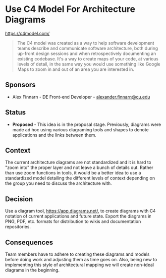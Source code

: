 # Use C4 Model For Architecture Diagrams

https://c4model.com/

> The C4 model was created as a way to help software development teams describe and communicate software architecture, 
> both during up-front design sessions and when retrospectively documenting an existing codebase. It's a way to create 
> maps of your code, at various levels of detail, in the same way you would use something like Google Maps to zoom in 
> and out of an area you are interested in.

## Sponsors

- Alex Finnarn - DE Front-end Developer - alexander.finnarn@cu.edu

## Status

- **Proposed** - This idea is in the proposal stage. Previously, diagrams were made ad hoc using various diagraming tools and shapes
to denote applications and the links between them. 

## Context

The current architecture diagrams are not standardized and it is hard to "zoom into" the proper layer and not leave
a bunch of details out. Rather than use zoom functions in tools, it would be a better idea to use a standardized model
detailing the different levels of context depending on the group you need to discuss the architecture with.

## Decision

Use a diagram tool, https://app.diagrams.net/, to create diagrams with C4 notation of current applications and future
state. Export the diagrams in PNG, PDF, etc. formats for distribution to wikis and documentation repositories. 

## Consequences

Team members have to adhere to creating these diagrams and models before doing work and adjusting them as time goes 
on. Also, being new to implementing this style of architectural mapping we will create non-ideal diagrams in the 
beginning.
